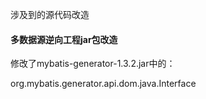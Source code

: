 涉及到的源代码改造

#### 多数据源逆向工程jar包改造

修改了mybatis-generator-1.3.2.jar中的：

org.mybatis.generator.api.dom.java.Interface

